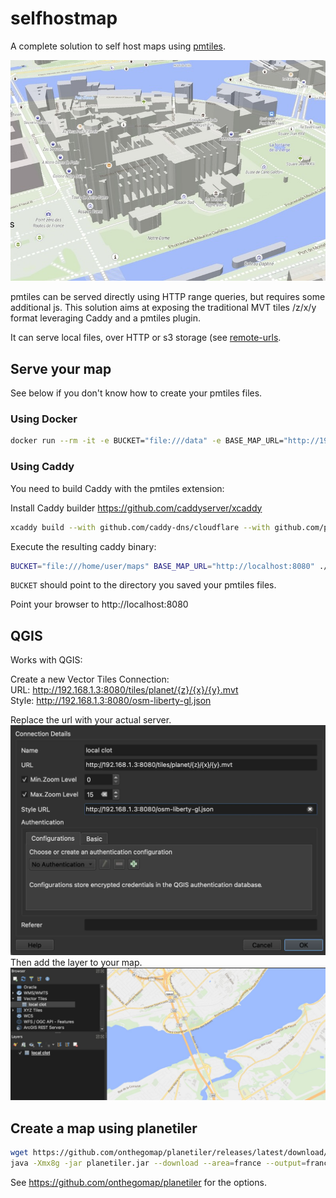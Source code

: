 # selfhostmap

A complete solution to self host maps using [pmtiles](https://docs.protomaps.com/pmtiles/).

![amap](/img/example.jpg)

pmtiles can be served directly using HTTP range queries, but requires some additional js.
This solution aims at exposing the traditional MVT tiles /z/x/y format leveraging Caddy and a pmtiles plugin.

It can serve local files, over HTTP or s3 storage (see [remote-urls](https://github.com/protomaps/go-pmtiles?tab=readme-ov-file#remote-urls).

## Serve your map

See below if you don't know how to create your pmtiles files.

### Using Docker
```sh
docker run --rm -it -e BUCKET="file:///data" -e BASE_MAP_URL="http://192.168.1.3:8080" akhenakh/selfhostmap:latest 
```
### Using Caddy

You need to build Caddy with the pmtiles extension:

Install Caddy builder https://github.com/caddyserver/xcaddy

```sh
xcaddy build --with github.com/caddy-dns/cloudflare --with github.com/protomaps/go-pmtiles/caddy
```

Execute the resulting caddy binary:
```sh
BUCKET="file:///home/user/maps" BASE_MAP_URL="http://localhost:8080" ./caddy run -c ./Caddyfile.local
```
`BUCKET` should point to the directory you saved your pmtiles files.

Point your browser to http://localhost:8080

## QGIS

Works with QGIS:

Create a new Vector Tiles Connection:  
URL: http://192.168.1.3:8080/tiles/planet/{z}/{x}/{y}.mvt  
Style: http://192.168.1.3:8080/osm-liberty-gl.json  

Replace the url with your actual server.  
    ![QGIS](/img/qgis.jpg)
Then add the layer to your map.  
    ![QGISMap](/img/qgismap.jpg)

## Create a map using planetiler
```sh
wget https://github.com/onthegomap/planetiler/releases/latest/download/planetiler.jar
java -Xmx8g -jar planetiler.jar --download --area=france --output=france.pmtiles
```

See https://github.com/onthegomap/planetiler for the options.
